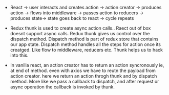 - React -> user interacts and creates action -> action creator -> produces action -> flows into middleware -> passes action to reducers -> produces state-> state goes back to react -> cycle repeats

- Redux thunk is used to create async action calls.. Raect out of box doesnt support async calls. Redux thunk gives us control over the dispatch method. Dispatch method is part of redux store that contains our app state. Dispatch method handles all the steps for action once its creatged. Like flow to middleware, reducers etc. Thunk helps us to hack into this.

- In vanilla react, an action creator has to return an action syncronously ie, at end of method. even with axios we have to reutn the payload from action creator. here we return an action throgh thunk and by dispatch method. More like we pass a callback to dispatch, and after request or async operation the callback is invoked by thunk.
